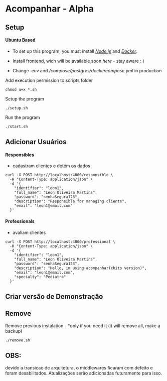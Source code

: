# Acompanhar - Alpha

## Setup 

#### Ubuntu Based

- To set up this program, you must install [_Node.js_](https://nodejs.org/) and [_Docker_](https://www.docker.com/).

- Install frontend, wich will be available soon _here_ - stay aware : )

- Change _.env_ and _/compose/postgres/dockercompose.yml_ in production

Add execution permission to scripts folder
```
chmod u+x *.sh
```

Setup the program
```
./setup.sh
```

Run the program
```
./start.sh
```

## Adicionar Usuários
#### Responsibles
- cadastram clientes e detém os dados
```
curl -X POST http://localhost:4000/responsible \
  -H "Content-Type: application/json" \
  -d '{
    "identifier": "leon1",
    "full_name": "Leon Oliveira Martins",
    "password": "senhaSegura123",
    "description": "Responsible for managing clients",
    "email": "leon1@email.com"
  }'

```
#### Professionals
- avaliam clientes
```
curl -X POST http://localhost:4000/professional \
  -H "Content-Type: application/json" \
  -d '{
    "identifier": "leon1",
    "full_name": "Leon Oliveira Martins",
    "password": "senhaSegura123",
    "description": "Hello, im using acompanhar(chito version)",
    "email": "leon1@email.com",
    "specialty": "Pediatra"
  }'

```
## Criar versão de Demonstração

## Remove
Remove previous instalation - *only if you need it (it will remove all, make a backup)
```
./remove.sh
```


## OBS:
devido a transicao de arquitetura, o middlewares ficaram com defeito e foram desabilitados.
Atualizações serão adicionadas futuramente para isso.



